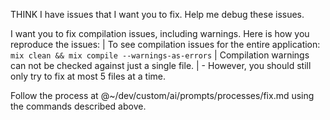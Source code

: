 THINK I have issues that I want you to fix. Help me debug these issues.

I want you to fix compilation issues, including warnings. Here is how you
reproduce the issues:
    | To see compilation issues for the entire application: `mix clean && mix compile --warnings-as-errors`
    | Compilation warnings can not be checked against just a single file.
    |  - However, you should still only try to fix at most 5 files at a time.

Follow the process at @~/dev/custom/ai/prompts/processes/fix.md using the
commands described above.
